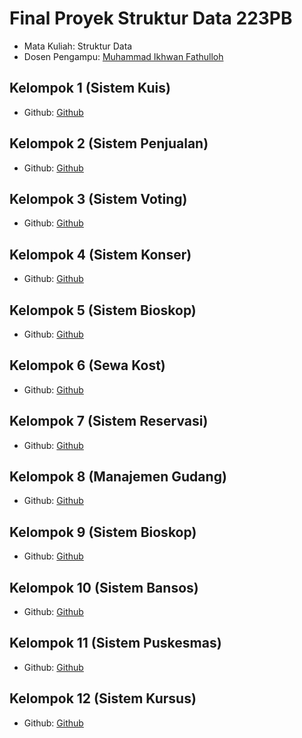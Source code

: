 # Final Proyek Struktur Data 223PB
<ul>
  <li>Mata Kuliah: Struktur Data</li>
  <li>Dosen Pengampu: <a href="https://github.com/Muhammad-Ikhwan-Fathulloh">Muhammad Ikhwan Fathulloh</a></li>
</ul>

## Kelompok 1 (Sistem Kuis)
<ul>
  <li>Github: <a href="https://github.com/nadhifsheva/Aplikasi-Sistem-Kuis">Github</a></li>
</ul>

## Kelompok 2 (Sistem Penjualan)
<ul>
  <li>Github: <a href="https://github.com/RhnFdly/Struktur-data_1_Sistem-Penjualan">Github</a></li>
</ul>

## Kelompok 3 (Sistem Voting)
<ul>
  <li>Github: <a href="https://github.com/Naufal-Ariq/Sistem-Voting">Github</a></li>
</ul>

## Kelompok 4 (Sistem Konser)
<ul>
  <li>Github: <a href="https://github.com/gitaaulia05/Sistem-Konser">Github</a></li>
</ul>

## Kelompok 5 (Sistem Bioskop)
<ul>
  <li>Github: <a href="https://github.com/danzwel/StrukturData_5_SistemBioskop">Github</a></li>
</ul>

## Kelompok 6 (Sewa Kost)
<ul>
  <li>Github: <a href="https://github.com/FauziRikhsana/StrukturData_6_SewaKost">Github</a></li>
</ul>

## Kelompok 7 (Sistem Reservasi)
<ul>
  <li>Github: <a href="https://github.com/Hernada/Struktur-Data_Kelompok7_Reservasi">Github</a></li>
</ul>

## Kelompok 8 (Manajemen Gudang)
<ul>
  <li>Github: <a href="https://github.com/Ilmi-Restu-Firdaus/Struktur-data-UAS">Github</a></li>
</ul>

## Kelompok 9 (Sistem Bioskop)
<ul>
  <li>Github: <a href="https://github.com/HavidRa/StrukturData_9_SistemBioskop">Github</a></li>
</ul>

## Kelompok 10 (Sistem Bansos)
<ul>
  <li>Github: <a href="https://github.com/fauzan010/Final-Proyek-Struktur-Data">Github</a></li>
</ul>

## Kelompok 11 (Sistem Puskesmas)
<ul>
  <li>Github: <a href="https://github.com/HarsyaVilardi/Sistem-Puskesmas1">Github</a></li>
</ul>

## Kelompok 12 (Sistem Kursus)
<ul>
  <li>Github: <a href="https://github.com/akbardarmawan/tubes">Github</a></li>
</ul>
